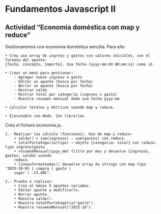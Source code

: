 # Fundamentos Javascript II

## Actividad “Economía doméstica con map y reduce”

Gestionaremos una economía doméstica sencilla. Para ello:

    • Crea uno array de ingreso y gastos con valores iniciales, con el formato del apunte:
    {fecha, concepto, importe}. Usa fecha (yyyy-mm-dd HH:mm:ss) como id.

    • Crear un menú para gestionar:
        ◦ Agregar nuevo ingreso o gasto
        ◦ Editar un apunte (busca por fecha)
        ◦ Borrar un apunte (busca por fecha)
        ◦ Mostrar saldo
        ◦ Mostrar total por categoría (ingreso o gasto)
        ◦ Muestra resumen mensual dada una fecha yyyy-mm

    • Calcular totales y métricas usando map y reduce.

    • Ejecutable con Node. Sin librerías.

Crea el fichero economia.js.

    1.- Realizar los cálculo (funciones). Uso de map y reduce:
        • saldo() = sum(ingresos) − sum(gastos) con reduce.
        • totalPorCategoria(tipo) → objeto {categoria: total} con reduce. tipo ingreso|gasto
        • resumenMensual(yyyy_mm) filtra por mes y devuelve {ingresos, gastos, saldo} usando
        reduce.
        • lineasFormateadas() devuelve array de strings con map tipo "2025-10-05 | compra | gasto |
        super | -23.40€".

    2.- Prueba a realizar:
        • Crea al menos 5 apuntes variados.
        • Editar apunte y modificarlo.
        • Borrar apunte.
        • Muestra saldo().
        • Muestra totalPorCategoria("gasto").
        • Muestra resumenMensual("2025-10").
